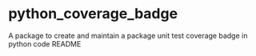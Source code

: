 # python_coverage_badge
A package to create and maintain a package unit test coverage badge in python code README
